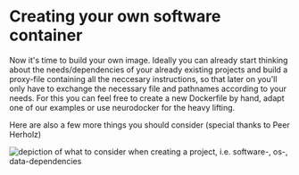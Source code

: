 # Creating your own software container

Now it's time to build your own image. Ideally you can already start thinking about the needs/dependencies of your already existing projects and build a proxy-file containing all the neccesary instructions, so that later on you'll only have to exchange the necessary file and pathnames according to your needs. For this you can feel free to create a new Dockerfile by hand, adapt one of our examples or use neurodocker for the heavy lifting.

Here are also a few more things you should consider (special thanks to Peer Herholz)

![depiction of what to consider when creating a project, i.e. software-, os-, data-dependencies](/static/software_container_considerations.png)


